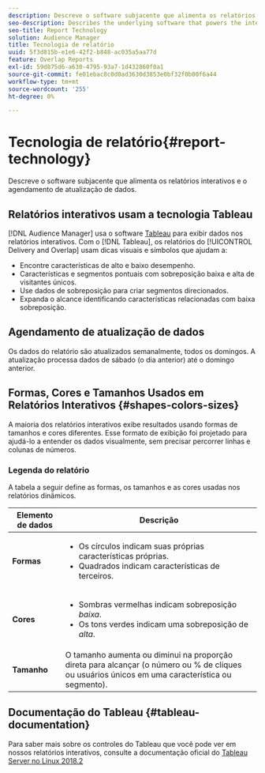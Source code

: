 ```yaml
---
description: Descreve o software subjacente que alimenta os relatórios interativos e o agendamento de atualização de dados.
seo-description: Describes the underlying software that powers the interactive reports and the data update schedule.
seo-title: Report Technology
solution: Audience Manager
title: Tecnologia de relatório
uuid: 5f3d815b-e1e6-42f2-b848-ac035a5aa77d
feature: Overlap Reports
exl-id: 59d875d6-a630-4795-93a7-1d432860f0a1
source-git-commit: fe01ebac8c0d0ad3630d3853e0bf32f0b00f6a44
workflow-type: tm+mt
source-wordcount: '255'
ht-degree: 0%

---
```


# Tecnologia de relatório{#report-technology}

Descreve o software subjacente que alimenta os relatórios interativos e o agendamento de atualização de dados.

<!-- 

c_report_technology.xml

 -->

## Relatórios interativos usam a tecnologia Tableau

[!DNL Audience Manager] usa o software [Tableau](https://www.tableausoftware.com/) para exibir dados nos relatórios interativos. Com o [!DNL Tableau], os relatórios do [!UICONTROL Delivery and Overlap] usam dicas visuais e símbolos que ajudam a:

* Encontre características de alto e baixo desempenho.
* Características e segmentos pontuais com sobreposição baixa e alta de visitantes únicos.
* Use dados de sobreposição para criar segmentos direcionados.
* Expanda o alcance identificando características relacionadas com baixa sobreposição.

## Agendamento de atualização de dados

Os dados do relatório são atualizados semanalmente, todos os domingos. A atualização processa dados de sábado (o dia anterior) até o domingo anterior.

## Formas, Cores e Tamanhos Usados em Relatórios Interativos {#shapes-colors-sizes}

A maioria dos relatórios interativos exibe resultados usando formas de tamanhos e cores diferentes. Esse formato de exibição foi projetado para ajudá-lo a entender os dados visualmente, sem precisar percorrer linhas e colunas de números.

<!-- 

r_legend.xml

 -->

### Legenda do relatório

A tabela a seguir define as formas, os tamanhos e as cores usadas nos relatórios dinâmicos.

<table id="table_EC180A96E3784FC6B81FCFB546C4A3FA"> 
 <thead> 
  <tr> 
   <th colname="col1" class="entry"> Elemento de dados </th> 
   <th colname="col2" class="entry"> Descrição </th> 
  </tr> 
 </thead>
 <tbody> 
  <tr> 
   <td colname="col1"> <b>Formas</b> </td> 
   <td colname="col2"> 
    <ul id="ul_076773ABD0BB4CE6834ACFA8B3D6AC2E"> 
     <li id="li_BBAB37A6EC1549B48C0E4D3BFAF7062C">Os círculos indicam suas próprias características próprias. </li> 
     <li id="li_371331AE984A4A999CE0596EA13987E0">Quadrados indicam características de terceiros. </li> 
    </ul> </td> 
  </tr> 
  <tr> 
   <td colname="col1"> <b>Cores</b> </td> 
   <td colname="col2"> 
    <ul id="ul_F5D243297F0C4E5A8EDCBD28A548869E"> 
     <li id="li_332EB873A35440E6BB6093E36A0FAC3D">Sombras vermelhas indicam sobreposição <i>baixa</i>. </li> 
     <li id="li_29DFDB1218DF4069B5DCFF841D48EF56">Os tons verdes indicam uma sobreposição de <i>alta</i>. </li> 
    </ul> </td> 
  </tr> 
  <tr> 
   <td colname="col1"> <b>Tamanho</b> </td> 
   <td colname="col2"> O tamanho aumenta ou diminui na proporção direta para alcançar (o número ou % de cliques ou usuários únicos em uma característica ou segmento). </td> 
  </tr> 
 </tbody> 
</table>

## Documentação do Tableau {#tableau-documentation}

Para saber mais sobre os controles do Tableau que você pode ver em nossos relatórios interativos, consulte a documentação oficial do [Tableau Server no Linux 2018.2](https://help.tableau.com/v2018.2/server-linux/en-us/get_started_server.htm)
